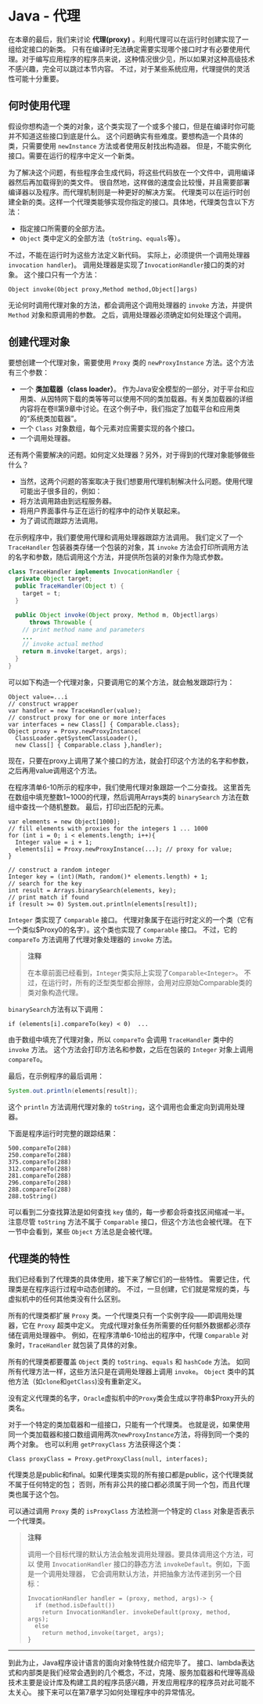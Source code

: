# Java - 代理

在本章的最后，我们来讨论 **代理(proxy)** 。利用代理可以在运行时创建实现了一组给定接口的新类。
只有在编译时无法确定需要实现哪个接口时才有必要使用代理。对于编写应用程序的程序员来说，这种情况很少见，所以如果对这种高级技术不感兴趣，完全可以跳过本节内容。
不过，对于某些系统应用，代理提供的灵活性可能十分重要。

## 何时使用代理

假设你想构造一个类的对象，这个类实现了一个或多个接口，但是在编译时你可能并不知道这些接口到底是什么。
这个问题确实有些难度。要想构造一个具体的类，只需要使用 `newInstance` 方法或者使用反射找出构造器。
但是，不能实例化接口。需要在运行的程序中定义一个新类。

为了解决这个问题，有些程序会生成代码，将这些代码放在一个文件中，调用编译器然后再加载得到的类文件。
很自然地，这样做的速度会比较慢，并且需要部署编译器以及程序。而代理机制则是一种更好的解决方案。
代理类可以在运行时创建全新的类。这样一个代理类能够实现你指定的接口。具体地，代理类包含以下方法：

- 指定接口所需要的全部方法。
- `Object` 类中定义的全部方法（`toString`、`equals`等）。

不过，不能在运行时为这些方法定义新代码。
实际上，必须提供一个调用处理器`invocation handler`)。
调用处理器是实现了`InvocationHandler`接口的类的对象。
这个接口只有一个方法：

```
Object invoke(Object proxy,Method method,Object[]args)
```

无论何时调用代理对象的方法，都会调用这个调用处理器的 `invoke` 方法，并提供 `Method` 对象和原调用的参数。
之后，调用处理器必须确定如何处理这个调用。

## 创建代理对象

要想创建一个代理对象，需要使用 `Proxy` 类的 `newProxyInstance` 方法。这个方法有三个参数：

- 一个 **类加载器（class loader）**。
  作为Java安全模型的一部分，对于平台和应用类、从因特网下载的类等等可以使用不同的类加载器。有关类加载器的详细内容将在卷Ⅱ第9章中讨论。在这个例子中，我们指定了加载平台和应用类的“系统类加载器”。
- 一个 `Class` 对象数组，每个元素对应需要实现的各个接口。
- 一个调用处理器。

还有两个需要解决的问题。如何定义处理器？另外，对于得到的代理对象能够做些什么？

- 当然，这两个问题的答案取决于我们想要用代理机制解决什么问题。使用代理可能出子很多目的，例如：
- 将方法调用路由到远程服务器。
- 将用户界面事件与正在运行的程序中的动作关联起来。
- 为了调试而跟踪方法调用。

在示例程序中，我们要使用代理和调用处理器跟踪方法调用。
我们定义了一个 `TraceHandler` 包装器类存储一个包装的对象，其 `invoke` 方法会打印所调用方法的名字和参数，随后调用这个方法，并提供所包装的对象作为隐式参数。

```java
class TraceHandler implements InvocationHandler {
  private Object target;
  public TraceHandler(Object t) {
    target = t;
  }

  public Object invoke(Object proxy, Method m, Objectl]args)
      throws Throwable {
    // print method name and parameters
    ...
    // invoke actual method
    return m.invoke(target, args);
  }
}

```

可以如下构造一个代理对象，只要调用它的某个方法，就会触发跟踪行为：

```
Object value=...i
// construct wrapper
var handler = new TraceHandler(value);
// construct proxy for one or more interfaces
var interfaces = new Class[] { Comparable.class};
Object proxy = Proxy.newProxyInstance(
  ClassLoader.getSystemClassLoader(),
  new Class[] { Comparable.class },handler);
```

现在，只要在proxy上调用了某个接口的方法，就会打印这个方法的名字和参数，之后再用value调用这个方法。

在程序清单6-10所示的程序中，我们使用代理对象跟踪一个二分查找。
这里首先在数组中填充整数1~1000的代理，然后调用Arrays类的 `binarySearch` 方法在数组中查找一个随机整数。
最后，打印出匹配的元素。

```
var elements = new Object[1000];
// fill elements with proxies for the integers 1 ... 1000
for (int i = 0; i < elements.length; i++){
  Integer value = i + 1;
  elements[i] = Proxy.newProxyInstance(...); // proxy for value;
}

// construct a random integer
Integer key = (int)(Math, random()* elements.length) + 1;
// search for the key
int result = Arrays.binarySearch(elements, key);
// print match if found
if (result >= 0) System.out.println(elements[result]);
```

`Integer` 类实现了 `Comparable` 接口。
代理对象属于在运行时定义的一个类（它有一个类似$Proxy0的名字）。这个类也实现了 `Comparable` 接口。
不过，它的 `compareTo` 方法调用了代理对象处理器的 `invoke` 方法。
> **注释**
>
> 在本章前面已经看到，`Integer`类实际上实现了`Comparable<Integer>`。
> 不过，在运行时，所有的泛型类型都会擦除，会用对应原始Comparable类的类对象构造代理。

`binarySearch`方法有以下调用：

```
if (elements[i].compareTo(key) < 0)  ...
```

由于数组中填充了代理对象，所以 `compareTo` 会调用 `TraceHandler` 类中的 `invoke` 方法。
这个方法会打印方法名和参数，之后在包装的 `Integer` 对象上调用 `compareTo`。

最后，在示例程序的最后调用：

```java
System.out.println(elements[result]);
```

这个 `println` 方法调用代理对象的 `toString`，这个调用也会重定向到调用处理器。

下面是程序运行时完整的跟踪结果：

```
500.compareTo(288)
250.compareTo(288)
375.compareTo(288)
312.compareTo(288)
281.compareTo(288)
296.compareTo(288)
288.compareTo(288)
288.toString()
```

可以看到二分查找算法是如何查找 `key` 值的，每一步都会将查找区间缩减一半。
注意尽管 `toString` 方法不属于 `Comparable` 接口，但这个方法也会被代理。
在下一节中会看到，某些 `Object` 方法总是会被代理。

## 代理类的特性

我们已经看到了代理类的具体使用，接下来了解它们的一些特性。
需要记住，代理类是在程序运行过程中动态创建的。
不过，一旦创建，它们就是常规的类，与虚拟机中的任何其他类没有什么区别。

所有的代理类都扩展 `Proxy` 类。一个代理类只有一个实例字段——即调用处理器，它在 `Proxy` 超类中定义。
完成代理对象任务所需要的任何额外数据都必须存储在调用处理器中。
例如，在程序清单6-10给出的程序中，代理 `Comparable` 对象时，`TraceHandler` 就包装了具体的对象。

所有的代理类都要覆盖 `Object` 类的 `toString`、`equals` 和 `hashCode` 方法。
如同所有代理方法一样，这些方法只是在调用处理器上调用 `invoke`。
`Object` 类中的其他方法（如`clone`和`getClass`)没有重新定义。

没有定义代理类的名字，`Oracle`虚拟机中的`Proxy`类会生成以字符串$Proxy开头的类名。

对于一个特定的类加载器和一组接口，只能有一个代理类。
也就是说，如果使用同一个类加载器和接口数组调用两次`newProxyInstance`方法，将得到同一个类的两个对象。
也可以利用 `getProxyClass` 方法获得这个类：

```
Class proxyClass = Proxy.getProxyClass(null, interfaces);
```

代理类总是public和final。如果代理类实现的所有接口都是public，这个代理类就不属于任何特定的包；
否则，所有非公共的接口都必须属于同一个包，而且代理类也属于这个包。

可以通过调用 `Proxy` 类的 `isProxyClass` 方法检测一个特定的 `Class` 对象是否表示一个代理类。
> **注释**
>
> 调用一个目标代理的默认方法会触发调用处理器。要具体调用这个方法，可以
> 使用 `InvocationHandler` 接口的静态方法 `invokeDefault`。例如，下面是一个调用处理器，
> 它会调用默认方法，并把抽象方法传递到另一个目标：
> ```
> InvocationHandler handler = (proxy, method, args)-> {
>   if (method.isDefault())
>     return InvocationHandler. invokeDefault(proxy, method, args);
>   else
>     return method,invoke(target, args);
> }
> ```

---
到此为止，Java程序设计语言的面向对象特性就介绍完毕了。
接口、lambda表达式和内部类是我们经常会遇到的几个概念，不过，克隆、服务加载器和代理等高级技术主要是设计库及构建工具的程序员感兴趣，开发应用程序的程序员对此可能不太关心。
接下来可以在第7章学习如何处理程序中的异常情况。